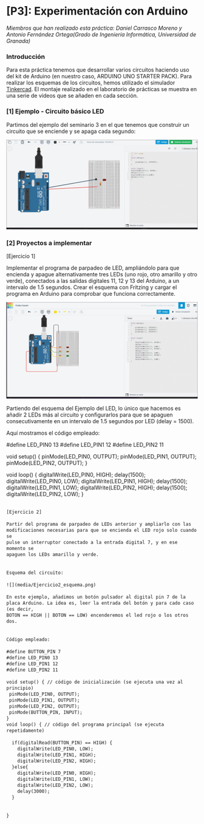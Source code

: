 # [P3]: Experimentación con Arduino

*Miembros que han realizado esta práctica: Daniel Carrasco Moreno y Antonio Fernández Ortega(Grado de Ingeniería Informática, Universidad de Granada)*


### Introducción

Para esta práctica tenemos que desarrollar varios circuitos haciendo uso del kit de Arduino (en nuestro caso, ARDUINO UNO STARTER PACK). Para realizar los esquemas de los circuitos, hemos utilizado el simulador [Tinkercad](https://www.tinkercad.com). El montaje realizado en el laboratorio de prácticas se muestra en una serie de vídeos que se añaden en cada sección.

### [1] Ejemplo - Circuito básico LED
Partimos del ejemplo del seminario 3 en el que tenemos que construir un circuito que se enciende y se apaga cada segundo:

![](media/LED_1.gif)

### [2] Proyectos a implementar

[Ejercicio 1] 

Implementar el programa de parpadeo de LED, ampliándolo para que encienda
y apague alternativamente tres LEDs (uno rojo, otro amarillo y otro verde),
conectados a las salidas digitales 11, 12 y 13 del Arduino, a un intervalo de 1.5
segundos. Crear el esquema con Fritzing y cargar el programa en Arduino para
comprobar que funciona correctamente.

![](media/ejercicio_1_2.gif)

Partiendo del esquema del Ejemplo del LED, lo único que hacemos es añadir 2 LEDs más al circuito y configurarlos para que se apaguen consecutivamente en un intervalo de 1.5 segundos por LED (delay = 1500).

Aquí mostramos el código empleado:

#define LED_PIN0 13
#define LED_PIN1 12
#define LED_PIN2 11

void setup()
{
  pinMode(LED_PIN0, OUTPUT);
    pinMode(LED_PIN1, OUTPUT);
    pinMode(LED_PIN2, OUTPUT);
}

void loop()
{
    digitalWrite(LED_PIN0, HIGH);
    delay(1500);
  digitalWrite(LED_PIN0, LOW);
    digitalWrite(LED_PIN1, HIGH);
    delay(1500);
  digitalWrite(LED_PIN1, LOW);
    digitalWrite(LED_PIN2, HIGH);
    delay(1500);
    digitalWrite(LED_PIN2, LOW);
}
```

[Ejercicio 2]

Partir del programa de parpadeo de LEDs anterior y ampliarlo con las
modificaciones necesarias para que se encienda el LED rojo solo cuando se
pulse un interruptor conectado a la entrada digital 7, y en ese momento se
apaguen los LEDs amarillo y verde.


Esquema del circuito:

![](media/Ejercicio2_esquema.png)

En este ejemplo, añadimos un botón pulsador al digital pin 7 de la placa Arduino. La idea es, leer la entrada del botón y para cado caso (es decir,
BOTON == HIGH || BOTON == LOW) encenderemos el led rojo o los otros dos.


Código empleado:

#define BUTTON_PIN 7
#define LED_PIN0 13
#define LED_PIN1 12
#define LED_PIN2 11

void setup() { // código de inicialización (se ejecuta una vez al principio)
 pinMode(LED_PIN0, OUTPUT);
 pinMode(LED_PIN1, OUTPUT);
 pinMode(LED_PIN2, OUTPUT);
 pinMode(BUTTON_PIN, INPUT);
}
void loop() { // código del programa principal (se ejecuta repetidamente)

  if(digitalRead(BUTTON_PIN) == HIGH) {
    digitalWrite(LED_PIN0, LOW);
    digitalWrite(LED_PIN1, HIGH);
    digitalWrite(LED_PIN2, HIGH);
  }else{
    digitalWrite(LED_PIN0, HIGH);
    digitalWrite(LED_PIN1, LOW);
    digitalWrite(LED_PIN2, LOW);
    delay(3000);
  }

 
}
```
